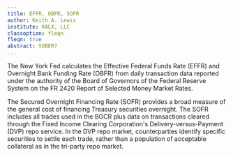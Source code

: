 ```yaml
---
title: EFFR, OBFR, SOFR
author: Keith A. Lewis
institute: KALX, LLC
classoption: fleqn
fleqn: true
abstract: SOBER?
...
```


The New York Fed calculates the Effective Federal Funds Rate (EFFR) and
Overnight Bank Funding Rate (OBFR) from daily transaction data reported
under the authority of the Board of Governors of the Federal Reserve
System on the FR 2420 Report of Selected Money Market Rates.

The Secured Overnight Financing Rate (SOFR) provides a broad measure of
the general cost of financing Treasury securities overnight. The SOFR
includes all trades used in the BGCR plus data on transactions cleared
through the Fixed Income Clearing Corporation's Delivery-versus-Payment
(DVP) repo service. In the DVP repo market, counterparties identify
specific securities to settle each trade, rather than a population of
acceptable collateral as in the tri-party repo market.


